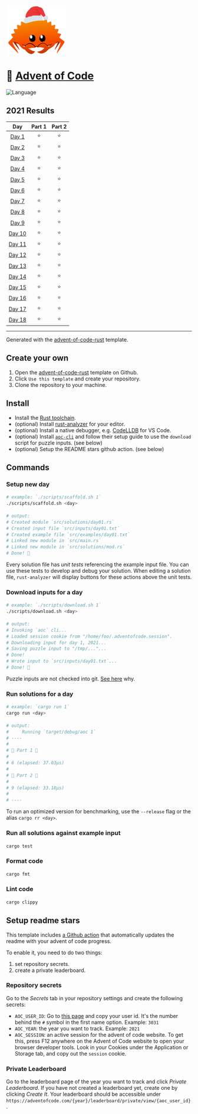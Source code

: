 <img src="./assets/christmas_ferris.png" width="164" align="center">

# 🎄 [Advent of Code](https://adventofcode.com/)

![Language](https://badgen.net/badge/Language/Rust/orange)

<!--- advent_readme_stars table --->
## 2021 Results

| Day | Part 1 | Part 2 |
| :---: | :---: | :---: |
| [Day 1](https://adventofcode.com/2021/day/1) | ⭐ | ⭐ |
| [Day 2](https://adventofcode.com/2021/day/2) | ⭐ | ⭐ |
| [Day 3](https://adventofcode.com/2021/day/3) | ⭐ | ⭐ |
| [Day 4](https://adventofcode.com/2021/day/4) | ⭐ | ⭐ |
| [Day 5](https://adventofcode.com/2021/day/5) | ⭐ | ⭐ |
| [Day 6](https://adventofcode.com/2021/day/6) | ⭐ | ⭐ |
| [Day 7](https://adventofcode.com/2021/day/7) | ⭐ | ⭐ |
| [Day 8](https://adventofcode.com/2021/day/8) | ⭐ | ⭐ |
| [Day 9](https://adventofcode.com/2021/day/9) | ⭐ | ⭐ |
| [Day 10](https://adventofcode.com/2021/day/10) | ⭐ | ⭐ |
| [Day 11](https://adventofcode.com/2021/day/11) | ⭐ | ⭐ |
| [Day 12](https://adventofcode.com/2021/day/12) | ⭐ | ⭐ |
| [Day 13](https://adventofcode.com/2021/day/13) | ⭐ | ⭐ |
| [Day 14](https://adventofcode.com/2021/day/14) | ⭐ | ⭐ |
| [Day 15](https://adventofcode.com/2021/day/15) | ⭐ | ⭐ |
| [Day 16](https://adventofcode.com/2021/day/16) | ⭐ | ⭐ |
| [Day 17](https://adventofcode.com/2021/day/17) | ⭐ | ⭐ |
| [Day 18](https://adventofcode.com/2021/day/18) | ⭐ | ⭐ |
<!--- advent_readme_stars table --->

---

Generated with the [advent-of-code-rust](https://github.com/fspoettel/advent-of-code-rust) template.

## Create your own

 1. Open the [advent-of-code-rust](https://github.com/fspoettel/advent-of-code-rust) template on Github.
 2. Click `Use this template` and create your repository.
 3. Clone the repository to your machine.

## Install

* Install the [Rust toolchain](https://www.rust-lang.org/tools/install).
* (optional) Install [rust-analyzer](https://rust-analyzer.github.io/manual.html) for your editor.
* (optional) Install a native debugger, e.g. [CodeLLDB](https://marketplace.visualstudio.com/items?itemName=vadimcn.vscode-lldb) for VS Code.
* (optional) Install [`aoc-cli`](https://github.com/scarvalhojr/aoc-cli/) and follow their setup guide to use the `download` script for puzzle inputs. (see below)
* (optional) Setup the README stars github action. (see below)

## Commands

### Setup new day

```sh
# example: `./scripts/scaffold.sh 1`
./scripts/scaffold.sh <day>

# output:
# Created module `src/solutions/day01.rs`
# Created input file `src/inputs/day01.txt`
# Created example file `src/examples/day01.txt`
# Linked new module in `src/main.rs`
# Linked new module in `src/solutions/mod.rs`
# Done! 🎄
```

Every solution file has _unit tests_ referencing the example input file. You can use these tests to develop and debug your solution. When editing a solution file, `rust-analyzer` will display buttons for these actions above the unit tests.

### Download inputs for a day

```sh
# example: `./scripts/download.sh 1`
./scripts/download.sh <day>

# output:
# Invoking `aoc` cli...
# Loaded session cookie from "/home/foo/.adventofcode.session".
# Downloading input for day 1, 2021...
# Saving puzzle input to "/tmp/..."...
# Done!
# Wrote input to `src/inputs/day01.txt`...
# Done! 🎄
```

Puzzle inputs are not checked into git. [See here](https://old.reddit.com/r/adventofcode/comments/k99rod/sharing_input_data_were_we_requested_not_to/gf2ukkf/?context=3) why.

### Run solutions for a day

```sh
# example: `cargo run 1`
cargo run <day>

# output:
#     Running `target/debug/aoc 1`
# ----
#
# 🎄 Part 1 🎄
#
# 6 (elapsed: 37.03µs)
#
# 🎄 Part 2 🎄
#
# 9 (elapsed: 33.18µs)
#
# ----
```

To run an optimized version for benchmarking, use the `--release` flag or the alias `cargo rr <day>`.

### Run all solutions against example input

```sh
cargo test
```

### Format code

```sh
cargo fmt
```

### Lint code

```sh
cargo clippy
```

## Setup readme stars

This template includes [a Github action](https://github.com/k2bd/advent-readme-stars) that automatically updates the readme with your advent of code progress.

To enable it, you need to do two things:

 1. set repository secrets.
 2. create a private leaderboard.

### Repository secrets

Go to the _Secrets_ tab in your repository settings and create the following secrets:

* `AOC_USER_ID`: Go to [this page](https://adventofcode.com/settings) and copy your user id. It's the number behind the `#` symbol in the first name option. Example: `3031`
* `AOC_YEAR`: the year you want to track. Example: `2021`
* `AOC_SESSION`: an active session for the advent of code website. To get this, press F12 anywhere on the Advent of Code website to open your browser developer tools. Look in your Cookies under the Application or Storage tab, and copy out the `session` cookie.

### Private Leaderboard

Go to the leaderboard page of the year you want to track and click _Private Leaderboard_. If you have not created a leaderboard yet, create one by clicking _Create It_. Your leaderboard should be accessible under `https://adventofcode.com/{year}/leaderboard/private/view/{aoc_user_id}`.
